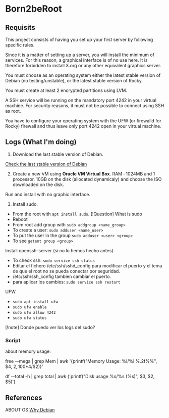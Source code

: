 # Born2beRoot

## Requisits
This project consists of having you set up your first server by following specific rules. 

Since it is a matter of setting up a server, you will install the minimum of services. For this reason, a graphical interface is of no use here. It is therefore forbidden to install X.org or any other
equivalent graphics server.

You must choose as an operating system either the latest stable version of Debian (no testing/unstable), or the latest stable version of Rocky.

You must create at least 2 encrypted partitions using LVM.

A SSH service will be running on the mandatory port 4242 in your virtual machine. For security reasons, it must not be possible to connect using SSH as root.

You have to configure your operating system with the UFW (or firewalld for Rocky) firewall and thus leave only port 4242 open in your virtual machine.

## Logs (What I'm doing)

1. Download the last stable version of Debian.

[Check the last stable version of Debian](https://www.debian.org/releases/)

2. Create a new VM using **Oracle VM Virtual Box**. RAM : 1024MB and 1 processor. 10GB on the disk (allocated dynamicaly) and choose the ISO downloaded on the disk.

Run and install with no graphic interface.

3. Install sudo.
- From the root with `apt install sudo`.
[!Question]
What is sudo
- Reboot
- From root add group with `sudo addgroup <name_group>` 
- To create a user: `sudo adduser <name_user>`
- To put the user in the group `sudo adduser <user> <group>`
- To see `getent group <group>`

Install openssh-server (si no lo hemos hecho antes)

- To check ssh: `sudo service ssh status`
- Editar el fichero /etc/ssh/sshd_config para modificar el puerto y el tema de que el root no se pueda conectar por seguridad.
- /etc/ssh/ssh_config tambien cambiar el puerto.
- para aplicar los cambios: `sudo service ssh restart` 

UFW
- `sudo apt install ufw`
- `sudo ufw enable`
- `sudo ufw allow 4242`
- `sudo ufw status`

[!note]
Donde puedo ver los logs del sudo?





### Script

about memory usage:

free --mega | grep Mem | awk '{printf("Memory Usage: %i/%i %.2f%%", $4, $2, 100*$4/$2)}'

df --total -h | grep total | awk {'printf("Disk usage %s/%s (%s)", $3, $2, $5)'}

## References

ABOUT OS
[Why Debian](https://www.debian.org/doc/manuals/debian-handbook/sect.why-debian.en.html#id-1.5.8.5)
